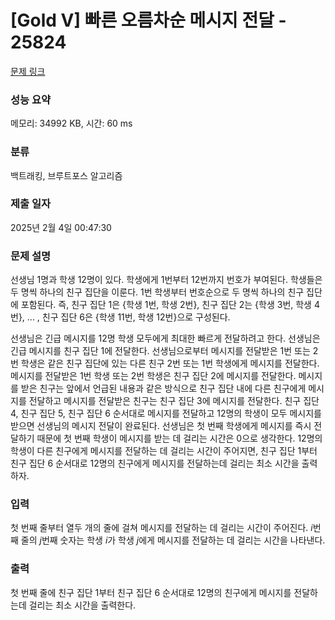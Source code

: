 # [Gold V] 빠른 오름차순 메시지 전달 - 25824 

[문제 링크](https://www.acmicpc.net/problem/25824) 

### 성능 요약

메모리: 34992 KB, 시간: 60 ms

### 분류

백트래킹, 브루트포스 알고리즘

### 제출 일자

2025년 2월 4일 00:47:30

### 문제 설명

<p>선생님 1명과 학생 12명이 있다. 학생에게 1번부터 12번까지 번호가 부여된다. 학생들은 두 명씩 하나의 친구 집단을 이룬다. 1번 학생부터 번호순으로 두 명씩 하나의 친구 집단에 포함된다. 즉, 친구 집단 1은 {학생 1번, 학생 2번}, 친구 집단 2는 {학생 3번, 학생 4번}, ... , 친구 집단 6은 {학생 11번, 학생 12번}으로 구성된다.</p>

<p>선생님은 긴급 메시지를 12명 학생 모두에게 최대한 빠르게 전달하려고 한다. 선생님은 긴급 메시지를 친구 집단 1에 전달한다. 선생님으로부터 메시지를 전달받은 1번 또는 2번 학생은 같은 친구 집단에 있는 다른 친구 2번 또는 1번 학생에게 메시지를 전달한다. 메시지를 전달받은 1번 학생 또는 2번 학생은 친구 집단 2에 메시지를 전달한다. 메시지를 받은 친구는 앞에서 언급된 내용과 같은 방식으로 친구 집단 내에 다른 친구에게 메시지를 전달하고 메시지를 전달받은 친구는 친구 집단 3에 메시지를 전달한다. 친구 집단 4, 친구 집단 5, 친구 집단 6 순서대로 메시지를 전달하고 12명의 학생이 모두 메시지를 받으면 선생님의 메시지 전달이 완료된다. 선생님은 첫 번째 학생에게 메시지를 즉시 전달하기 때문에 첫 번째 학생이 메시지를 받는 데 걸리는 시간은 0으로 생각한다. 12명의 학생이 다른 친구에게 메시지를 전달하는 데 걸리는 시간이 주어지면, 친구 집단 1부터 친구 집단 6 순서대로 12명의 친구에게 메시지를 전달하는데 걸리는 최소 시간을 출력하자.</p>

### 입력 

 <p>첫 번째 줄부터 열두 개의 줄에 걸쳐 메시지를 전달하는 데 걸리는 시간이 주어진다. <em>i</em>번째 줄의 <em>j</em>번째 숫자는 학생 <em>i</em>가 학생 <em>j</em>에게 메시지를 전달하는 데 걸리는 시간을 나타낸다.</p>

### 출력 

 <p>첫 번째 줄에 친구 집단 1부터 친구 집단 6 순서대로 12명의 친구에게 메시지를 전달하는데 걸리는 최소 시간을 출력한다.</p>

